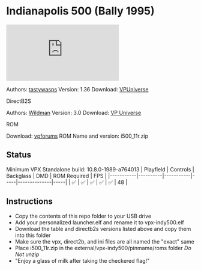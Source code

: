 # Indianapolis 500 (Bally 1995)

![Table Preview](https://www.vpforums.org/index.php?app=downloads&module=display&section=screenshot&record=118799&id=18564&full=1)

Authors: [tastywasps](https://vpuniverse.com/profile/44724-tastywasps/)
Version: 1.36
Download: [VPUniverse](https://vpuniverse.com/files/file/14539-indianapolis-500-bally-1995/)

DirectB2S

Authors: [Wildman](https://vpuniverse.com/profile/5-wildman/)
Version: 3.0
Download: [VP Universe](https://vpuniverse.com/files/file/3737-indianapolis-500-bally-1995/)

ROM

Download: [vpforums](https://www.vpforums.org/index.php?app=downloads&showfile=1266)
ROM Name and version: i500_11r.zip

## Status 

Minimum VPX Standalone build: 10.8.0-1989-a764013
| Playfield | Controls | Backglass | DMD | ROM Required | FPS | 
|-----------|----------|-----------|-----|--------------|-----|
| :white_check_mark: | :white_check_mark: | :white_check_mark: | :white_check_mark: | :white_check_mark: | 48 |

## Instructions

- Copy the contents of this repo folder to your USB drive
- Add your personalized launcher.elf and rename it to vpx-indy500.elf
- Download the table and directb2s versions listed above and copy them into this folder
- Make sure the vpx, direct2b, and ini files are all named the "exact" same
- Place i500_11r.zip in the external/vpx-indy500/pinmame/roms folder *Do Not unzip*
- "Enjoy a glass of milk after taking the checkered flag!"

